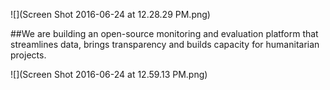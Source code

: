 
![](Screen Shot 2016-06-24 at 12.28.29 PM.png)



##We are building an open-source monitoring and evaluation platform that streamlines data, brings transparency and builds capacity for humanitarian projects.



![](Screen Shot 2016-06-24 at 12.59.13 PM.png)